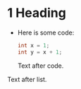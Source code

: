 ﻿# 1 Heading

- Here is some code:
  ```csharp
  int x = 1;
  int y = x + 1;
  ```
  Text after code.

Text after list.